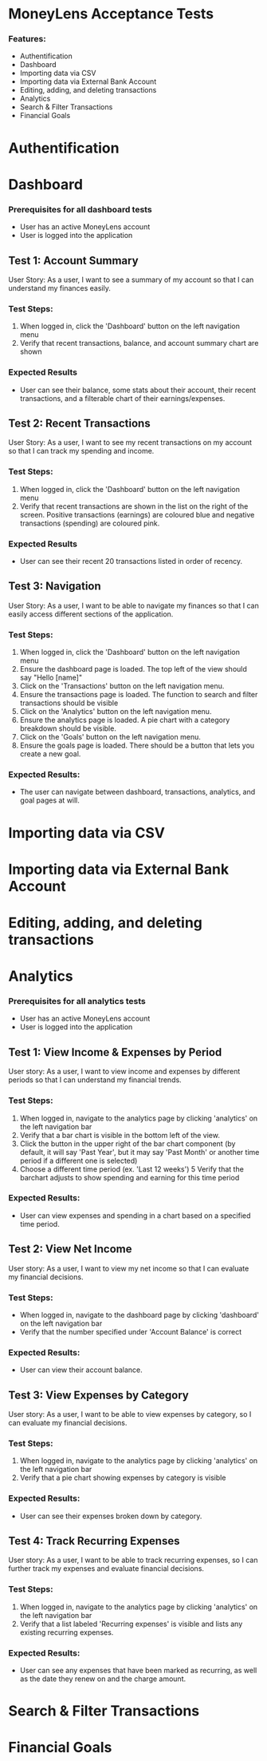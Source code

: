 # MoneyLens Acceptance Tests
### Features:
- Authentification
- Dashboard
- Importing data via CSV
- Importing data via External Bank Account
- Editing, adding, and deleting transactions
- Analytics
- Search & Filter Transactions
- Financial Goals

# Authentification
# Dashboard
### Prerequisites for all dashboard tests
- User has an active MoneyLens account
- User is logged into the application
## Test 1: Account Summary
User Story: As a user, I want to see a summary of my account so that I can understand my finances easily.

### Test Steps:
1. When logged in, click the 'Dashboard' button on the left navigation menu
2. Verify that recent transactions, balance, and account summary chart are shown

### Expected Results
- User can see their balance, some stats about their account, their recent transactions, and a filterable chart of their earnings/expenses.

## Test 2: Recent Transactions
User Story: As a user, I want to see my recent transactions on my account so that I can track my spending and income.

### Test Steps:
1. When logged in, click the 'Dashboard' button on the left navigation menu
2. Verify that recent transactions are shown in the list on the right of the screen. Positive transactions (earnings) are coloured blue and negative transactions (spending) are coloured pink.
### Expected Results
- User can see their recent 20 transactions listed in order of recency.

## Test 3: Navigation
User Story: As a user, I want to be able to navigate my finances so that I can easily access different sections of the application.

### Test Steps:
1. When logged in, click the 'Dashboard' button on the left navigation menu
2. Ensure the dashboard page is loaded. The top left of the view should say "Hello [name]"
3. Click on the 'Transactions' button on the left navigation menu.
4. Ensure the transactions page is loaded. The function to search and filter transactions should be visible
5. Click on the 'Analytics' button on the left navigation menu.
6. Ensure the analytics page is loaded. A pie chart with a category breakdown should be visible.
7. Click on the 'Goals' button on the left navigation menu.
8. Ensure the goals page is loaded. There should be a button that lets you create a new goal.

### Expected Results:
- The user can navigate between dashboard, transactions, analytics, and goal pages at will.
# Importing data via CSV
# Importing data via External Bank Account
# Editing, adding, and deleting transactions
# Analytics
### Prerequisites for all analytics tests
- User has an active MoneyLens account
- User is logged into the application

## Test 1: View Income & Expenses by Period
User story: As a user, I want to view income and expenses by different periods so that I can understand my financial trends.
### Test Steps:
1. When logged in, navigate to the analytics page by clicking 'analytics' on the left navigation bar
2. Verify that a bar chart is visible in the bottom left of the view.
3. Click the button in the upper right of the bar chart component (by default, it will say 'Past Year', but it may say 'Past Month' or another time period if a different one is selected)
4. Choose a different time period (ex. 'Last 12 weeks')
5 Verify that the barchart adjusts to show spending and earning for this time period
### Expected Results:
- User can view expenses and spending in a chart based on a specified time period.

## Test 2: View Net Income
User story: As a user, I want to view my net income so that I can evaluate my financial decisions.
### Test Steps:
- When logged in, navigate to the dashboard page by clicking 'dashboard' on the left navigation bar
- Verify that the number specified under 'Account Balance' is correct
### Expected Results:
- User can view their account balance.

## Test 3: View Expenses by Category
User story: As a user, I want to be able to view expenses by category, so I can evaluate my financial decisions.
### Test Steps:
1. When logged in, navigate to the analytics page by clicking 'analytics' on the left navigation bar
2. Verify that a pie chart showing expenses by category is visible

### Expected Results:
- User can see their expenses broken down by category.

## Test 4: Track Recurring Expenses
User story: As a user, I want to be able to track recurring expenses, so I can further track my expenses and evaluate financial decisions.

### Test Steps:
1. When logged in, navigate to the analytics page by clicking 'analytics' on the left navigation bar
2. Verify that a list labeled 'Recurring expenses' is visible and lists any existing recurring expenses.

### Expected Results:
- User can see any expenses that have been marked as recurring, as well as the date they renew on and the charge amount.

# Search & Filter Transactions
# Financial Goals